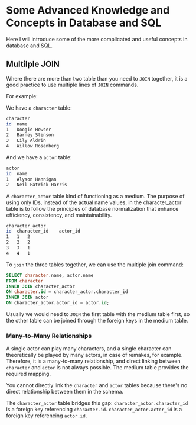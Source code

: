 # Some Advanced Knowledge and Concepts in Database and SQL

Here I will introduce some of the more complicated and useful concepts in database and SQL.


## Multilple JOIN

Where there are more than two table than you need to `JOIN` together, it is a good practice to use multiple lines of `JOIN` commands.

For example:

We have a `character` table:

```Bash
character
id	name
1	Doogie Howser
2	Barney Stinson
3	Lily Aldrin
4	Willow Rosenberg
```

And we have a `actor` table:

```Bash
actor
id	name
1	Alyson Hannigan
2	Neil Patrick Harris
```

A `character_actor` table kind of functioning as a medium. The purpose of using only IDs, instead of the actual name values, in the character_actor table is to follow the principles of database normalization that enhance efficiency, consistency, and maintainability.

```Bash
character_actor
id	character_id	actor_id
1	1	2
2	2	2
3	3	1
4	4	1
```

To `join` the three tables together, we can use the multiple join command:

```SQL
SELECT character.name, actor.name 
FROM character
INNER JOIN character_actor
ON character.id = character_actor.character_id
INNER JOIN actor
ON character_actor.actor_id = actor.id;
```

Usually we would need to `JOIN` the first table with the medium table first, so the other table can be joined through the foreign keys in the medium table. 

### Many-to-Many Relationships
A single actor can play many characters, and a single character can theoretically be played by many actors, in case of remakes, for example. Therefore, it is a many-to-many relationship, and direct linking between `character` and `actor` is not always possible. The medium table provides the required mapping.

You cannot directly link the `character` and `actor` tables because there's no direct relationship between them in the schema.

The `character_actor` table bridges this gap:
`character_actor.character_id` is a foreign key referencing `character.id`.
`character_actor.actor_id` is a foreign key referencing `actor.id`.


